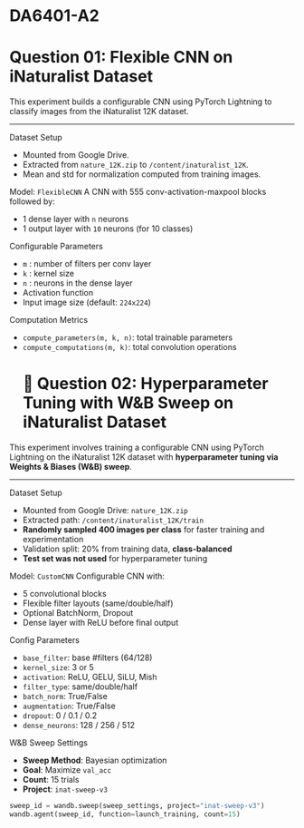 # DA6401-A2
# Question 01: Flexible CNN on iNaturalist Dataset

This experiment builds a configurable CNN using PyTorch Lightning to classify images from the iNaturalist 12K dataset.

---

 Dataset Setup
- Mounted from Google Drive.
- Extracted from `nature_12K.zip` to `/content/inaturalist_12K`.
- Mean and std for normalization computed from training images.


 Model: `FlexibleCNN`
A CNN with 555 conv-activation-maxpool blocks followed by:
- 1 dense layer with `n` neurons
- 1 output layer with `10` neurons (for 10 classes)

 Configurable Parameters
- `m` : number of filters per conv layer  
- `k` : kernel size  
- `n` : neurons in the dense layer  
- Activation function 
- Input image size (default: `224x224`)  


Computation Metrics
- `compute_parameters(m, k, n)`: total trainable parameters  
- `compute_computations(m, k)`: total convolution operations
  # 📘 Question 02: Hyperparameter Tuning with W&B Sweep on iNaturalist Dataset

This experiment involves training a configurable CNN using PyTorch Lightning on the iNaturalist 12K dataset with **hyperparameter tuning via Weights & Biases (W&B) sweep**.

---

 Dataset Setup
- Mounted from Google Drive: `nature_12K.zip`
- Extracted path: `/content/inaturalist_12K/train`
- **Randomly sampled 400 images per class** for faster training and experimentation
- Validation split: 20% from training data, **class-balanced**
- **Test set was not used** for hyperparameter tuning



 Model: `CustomCNN`
Configurable CNN with:
- 5 convolutional blocks
- Flexible filter layouts (same/double/half)
- Optional BatchNorm, Dropout
- Dense layer with ReLU before final output

 Config Parameters
- `base_filter`: base #filters (64/128)
- `kernel_size`: 3 or 5
- `activation`: ReLU, GELU, SiLU, Mish
- `filter_type`: same/double/half
- `batch_norm`: True/False
- `augmentation`: True/False
- `dropout`: 0 / 0.1 / 0.2
- `dense_neurons`: 128 / 256 / 512



 W&B Sweep Settings
- **Sweep Method**: Bayesian optimization
- **Goal**: Maximize `val_acc`
- **Count**: 15 trials
- **Project**: `inat-sweep-v3`

```python
sweep_id = wandb.sweep(sweep_settings, project="inat-sweep-v3")
wandb.agent(sweep_id, function=launch_training, count=15)



